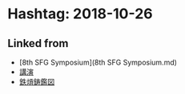# Hashtag: 2018-10-26

## Linked from

* [8th SFG Symposium](8th SFG Symposium.md)
* [講演](講演.md)
* [鉄熕鋳鑑図](鉄熕鋳鑑図.md)
